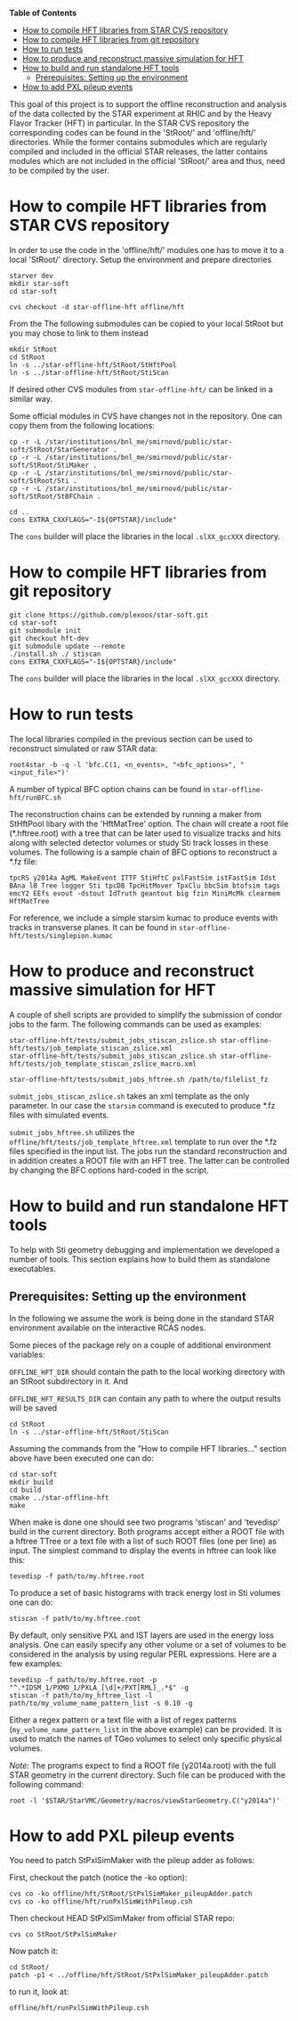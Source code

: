 <!-- START doctoc generated TOC please keep comment here to allow auto update -->
<!-- DON'T EDIT THIS SECTION, INSTEAD RE-RUN doctoc TO UPDATE -->
**Table of Contents**

- [How to compile HFT libraries from STAR CVS repository](#how-to-compile-hft-libraries-from-star-cvs-repository)
- [How to compile HFT libraries from git repository](#how-to-compile-hft-libraries-from-git-repository)
- [How to run tests](#how-to-run-tests)
- [How to produce and reconstruct massive simulation for HFT ](#how-to-produce-and-reconstruct-massive-simulation-for-hft)
- [How to build and run standalone HFT tools](#how-to-build-and-run-standalone-hft-tools)
  - [Prerequisites: Setting up the environment](#prerequisites-setting-up-the-environment)
- [How to add PXL pileup events](#how-to-add-pxl-pileup-events)

<!-- END doctoc generated TOC please keep comment here to allow auto update -->


This goal of this project is to support the offline reconstruction and analysis
of the data collected by the STAR experiment at RHIC and by the Heavy Flavor
Tracker (HFT) in particular. In the STAR CVS repository the corresponding codes
can be found in the 'StRoot/' and 'offline/hft/' directories. While the former
contains submodules which are regularly compiled and included in the official
STAR releases, the latter contains modules which are not included in the
official 'StRoot/' area and thus, need to be compiled by the user.


How to compile HFT libraries from STAR CVS repository
=====================================================

In order to use the code in the 'offline/hft/' modules one has to move it
to a local 'StRoot/' directory.
Setup the environment and prepare directories

    starver dev
    mkdir star-soft
    cd star-soft

    cvs checkout -d star-offline-hft offline/hft

From the The following submodules can be copied to your local StRoot but you may chose to
link to them instead

    mkdir StRoot
    cd StRoot
    ln -s ../star-offline-hft/StRoot/StHftPool
    ln -s ../star-offline-hft/StRoot/StiScan

If desired other CVS modules from `star-offline-hft/` can be linked in a similar
way.

Some official modules in CVS have changes not in the repository. One can
copy them from the following locations:

    cp -r -L /star/institutions/bnl_me/smirnovd/public/star-soft/StRoot/StarGenerator .
    cp -r -L /star/institutions/bnl_me/smirnovd/public/star-soft/StRoot/StiMaker .
    cp -r -L /star/institutions/bnl_me/smirnovd/public/star-soft/StRoot/Sti .
    cp -r -L /star/institutions/bnl_me/smirnovd/public/star-soft/StRoot/StBFChain .

    cd ..
    cons EXTRA_CXXFLAGS="-I${OPTSTAR}/include"

The `cons` builder will place the libraries in the local `.slXX_gccXXX` directory.


How to compile HFT libraries from git repository
================================================

    git clone https://github.com/plexoos/star-soft.git
    cd star-soft
    git submodule init
    git checkout hft-dev
    git submodule update --remote
    ./install.sh ./ stiscan
    cons EXTRA_CXXFLAGS="-I${OPTSTAR}/include"

The `cons` builder will place the libraries in the local `.slXX_gccXXX` directory.


How to run tests
================

The local libraries compiled in the previous section can be used to reconstruct
simulated or raw STAR data:

    root4star -b -q -l 'bfc.C(1, <n_events>, "<bfc_options>", "<input_file>")'

A number of typical BFC option chains can be found in `star-offline-hft/runBFC.sh`

The reconstruction chains can be extended by running a maker from StHftPool
libary with the 'HftMatTree' option. The chain will create a root file
(\*.hftree.root) with a tree that can be later used to visualize tracks and
hits along with selected detector volumes or study Sti track losses in these
volumes. The following is a sample chain of BFC options to reconstruct a \*.fz
file:

    tpcRS y2014a AgML MakeEvent ITTF StiHftC pxlFastSim istFastSim Idst BAna l0 Tree logger Sti tpcDB TpcHitMover TpxClu bbcSim btofsim tags emcY2 EEfs evout -dstout IdTruth geantout big fzin MiniMcMk clearmem HftMatTree

For reference, we include a simple starsim kumac to produce events with tracks
in transverse planes. It can be found in `star-offline-hft/tests/singlepion.kumac`


How to produce and reconstruct massive simulation for HFT 
=========================================================

A couple of shell scripts are provided to simplify the submission of condor jobs
to the farm. The following commands can be used as examples:

    star-offline-hft/tests/submit_jobs_stiscan_zslice.sh star-offline-hft/tests/job_template_stiscan_zslice.xml
    star-offline-hft/tests/submit_jobs_stiscan_zslice.sh star-offline-hft/tests/job_template_stiscan_zslice_macro.xml

    star-offline-hft/tests/submit_jobs_hftree.sh /path/to/filelist_fz

`submit_jobs_stiscan_zslice.sh` takes an xml template as the only parameter. In
our case the `starsim` command is executed to produce \*.fz files with simulated
events.

`submit_jobs_hftree.sh` utilizes the `offline/hft/tests/job_template_hftree.xml`
template to run over the \*.fz files specified in the input list. The jobs run
the standard reconstruction and in addition creates a ROOT file with an HFT
tree. The latter can be controlled by changing the BFC options hard-coded in the
script.


How to build and run standalone HFT tools
=========================================

To help with Sti geometry debugging and implementation we developed a number of
tools. This section explains how to build them as standalone executables.


Prerequisites: Setting up the environment
-----------------------------------------

In the following we assume the work is being done in the standard STAR
environment available on the interactive RCAS nodes.

Some pieces of the package rely on a couple of additional environment variables:

`OFFLINE_HFT_DIR` should contain the path to the local working directory with
an StRoot subdirectory in it. And

`OFFLINE_HFT_RESULTS_DIR` can contain any path to where the output results will
be saved


    cd StRoot
    ln -s ../star-offline-hft/StRoot/StiScan

Assuming the commands from the "How to compile HFT libraries..." section above
have been executed one can do:

    cd star-soft
    mkdir build
    cd build
    cmake ../star-offline-hft
    make

When make is done one should see two programs 'stiscan' and 'tevedisp' build
in the current directory. Both programs accept either a ROOT file with a hftree
TTree or a text file with a list of such ROOT files (one per line) as input.
The simplest command to display the events in hftree can look like this:

    tevedisp -f path/to/my.hftree.root

To produce a set of basic histograms with track energy lost in Sti volumes one
can do:

    stiscan -f path/to/my.hftree.root

By default, only sensitive PXL and IST layers are used in the energy loss
analysis. One can easily specify any other volume or a set of volumes to be
considered in the analysis by using regular PERL expressions. Here are a few
examples:

    tevedisp -f path/to/my.hftree.root -p "^.*IDSM_1/PXMO_1/PXLA_[\d]+/PXT[RML]_.*$" -g
    stiscan -f path/to/my_hftree_list -l path/to/my_volume_name_pattern_list -s 0.10 -g

Either a regex pattern or a text file with a list of regex patterns
(`my_volume_name_pattern_list` in the above example) can be provided. It is used
to match the names of TGeo volumes to select only specific physical volumes.

*Note:* The programs expect to find a ROOT file (y2014a.root) with the full
STAR geometry in the current directory. Such file can be produced with the
following command:

    root -l '$STAR/StarVMC/Geometry/macros/viewStarGeometry.C("y2014a")'


How to add PXL pileup events
============================

You need to patch StPxlSimMaker with the pileup adder as follows:

First, checkout the patch (notice the -ko option):

    cvs co -ko offline/hft/StRoot/StPxlSimMaker_pileupAdder.patch
    cvs co -ko offline/hft/runPxlSimWithPileup.csh

Then checkout HEAD StPxlSimMaker from official STAR repo:

    cvs co StRoot/StPxlSimMaker

Now patch it:

    cd StRoot/
    patch -p1 < ../offline/hft/StRoot/StPxlSimMaker_pileupAdder.patch

to run it, look at:

    offline/hft/runPxlSimWithPileup.csh
